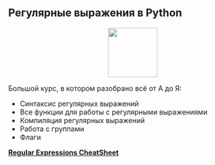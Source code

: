 ## Регулярные выражения в Python

<div id="header" align="center">
  <img src="https://stepik.org/media/cache/images/courses/107335/cover_eo5Kvap/e8cb38769d8398d4ab9855ecac73949c.jpg" width="100"/>
</div>

Большой курс, в котором разобрано всё от А до Я:
- Синтаксис регулярных выражений
- Все функции для работы с регулярными выражениями
- Компиляция регулярных выражений
- Работа с группами
- Флаги

[**Regular Expressions CheatSheet**](https://res.cloudinary.com/dyd911kmh/image/upload/v1665049611/Marketing/Blog/Regular_Expressions_Cheat_Sheet.pdf)
